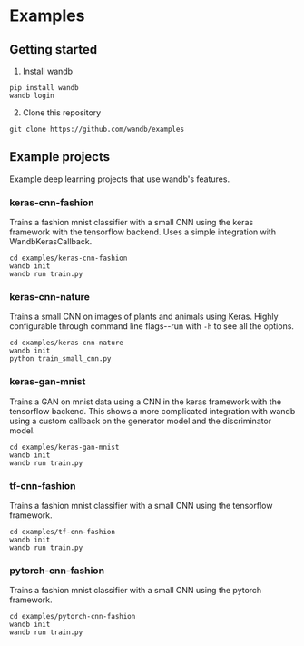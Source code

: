 # Examples

## Getting started

1. Install wandb

```
pip install wandb
wandb login
```

2. Clone this repository

```
git clone https://github.com/wandb/examples
```

## Example projects

Example deep learning projects that use wandb's features.

### keras-cnn-fashion

Trains a fashion mnist classifier with a small CNN using the keras framework with the tensorflow backend.  Uses a simple integration with WandbKerasCallback.

```
cd examples/keras-cnn-fashion
wandb init
wandb run train.py
```

### keras-cnn-nature

Trains a small CNN on images of plants and animals using Keras. Highly configurable through command line flags--run with ``-h`` to see all the options. 

```
cd examples/keras-cnn-nature
wandb init
python train_small_cnn.py
```

### keras-gan-mnist

Trains a GAN on mnist data using a CNN in the keras framework with the tensorflow backend.  This shows a more complicated integration with wandb using a custom callback on the generator model and the discriminator model.

```
cd examples/keras-gan-mnist
wandb init
wandb run train.py
```

### tf-cnn-fashion

Trains a fashion mnist classifier with a small CNN using the tensorflow framework.

```
cd examples/tf-cnn-fashion
wandb init
wandb run train.py
```

### pytorch-cnn-fashion

Trains a fashion mnist classifier with a small CNN using the pytorch framework.

```
cd examples/pytorch-cnn-fashion
wandb init
wandb run train.py
```
